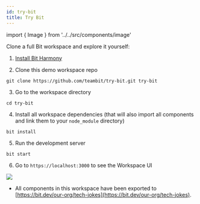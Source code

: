 ```yaml
---
id: try-bit
title: Try Bit
---
```


import { Image } from '../../src/components/image'

Clone a full Bit workspace and explore it yourself:

1. [Install Bit Harmony](https://harmony-docs.bit.dev/introduction/installation)

2. Clone this demo workspace repo

```shell
git clone https://github.com/teambit/try-bit.git try-bit
```

3. Go to the workspace directory

```
cd try-bit
```

4. Install all workspace dependencies (that will also import all components and link them to your `node_module` directory)

```shell
bit install
```

5. Run the development server

```shell
bit start
```

6. Go to `https://localhost:3000` to see the Workspace UI

<Image src="/img/tech_jokes.png" />

<br />

- All components in this workspace have been exported to [https://bit.dev/our-org/tech-jokes](https://bit.dev/our-org/tech-jokes).
